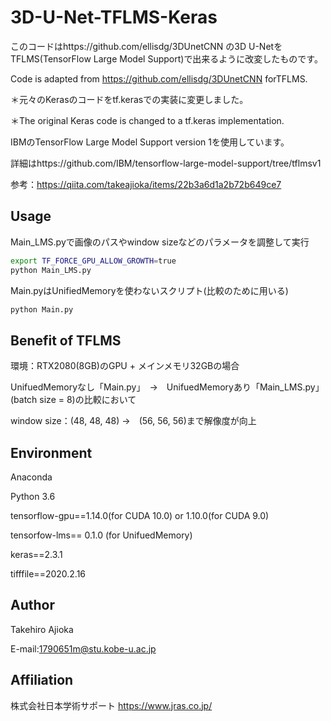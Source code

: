 # 3D-U-Net-TFLMS-Keras

このコードはhttps://github.com/ellisdg/3DUnetCNN の3D U-NetをTFLMS(TensorFlow Large Model Support)で出来るように改変したものです。

Code is adapted from https://github.com/ellisdg/3DUnetCNN forTFLMS.

＊元々のKerasのコードをtf.kerasでの実装に変更しました。

＊The original Keras code is changed to a tf.keras implementation.

IBMのTensorFlow Large Model Support version 1を使用しています。

詳細はhttps://github.com/IBM/tensorflow-large-model-support/tree/tflmsv1

参考：https://qiita.com/takeajioka/items/22b3a6d1a2b72b649ce7


## Usage
Main_LMS.pyで画像のパスやwindow sizeなどのパラメータを調整して実行

```bash
export TF_FORCE_GPU_ALLOW_GROWTH=true
python Main_LMS.py
```
Main.pyはUnifiedMemoryを使わないスクリプト(比較のために用いる)

```bash
python Main.py
```

## Benefit of TFLMS
環境：RTX2080(8GB)のGPU + メインメモリ32GBの場合

UnifuedMemoryなし「Main.py」　→　UnifuedMemoryあり「Main_LMS.py」　(batch size = 8)の比較において

window size：(48, 48, 48) →　(56, 56, 56)まで解像度が向上

## Environment
Anaconda

Python 3.6

tensorflow-gpu==1.14.0(for CUDA 10.0) or 1.10.0(for CUDA 9.0)

tensorfow-lms== 0.1.0 (for UnifuedMemory)

keras==2.3.1

tifffile==2020.2.16

## Author
Takehiro Ajioka

E-mail:1790651m@stu.kobe-u.ac.jp

## Affiliation
株式会社日本学術サポート 
https://www.jras.co.jp/
